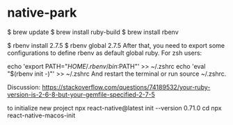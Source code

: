 # native-park
$ brew update
$ brew install ruby-build
$ brew install rbenv

$ rbenv install 2.7.5
$ rbenv global 2.7.5
After that, you need to export some configurations to define rbenv as default global ruby. For zsh users:

echo 'export PATH="$HOME/.rbenv/bin:$PATH"' >> ~/.zshrc
echo 'eval "$(rbenv init -)"' >> ~/.zshrc
And restart the terminal or run source ~/.zshrc.

Discussion: https://stackoverflow.com/questions/74189532/your-ruby-version-is-2-6-8-but-your-gemfile-specified-2-7-5

to initialize new project
npx react-native@latest init <projectName> --version 0.71.0
cd <projectName>
npx react-native-macos-init